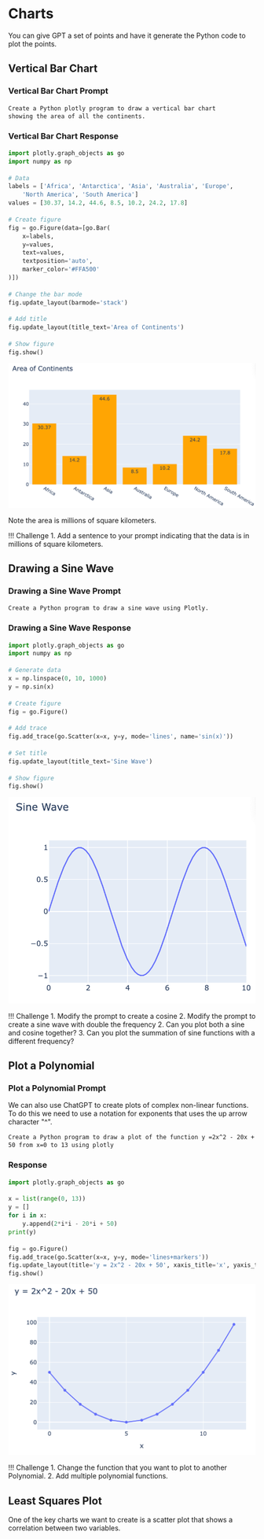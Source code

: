 # Charts

You can give GPT a set of points and have it generate the Python code to plot the points.

## Vertical Bar Chart

### Vertical Bar Chart Prompt
```
Create a Python plotly program to draw a vertical bar chart 
showing the area of all the continents.
```

### Vertical Bar Chart Response

```python
import plotly.graph_objects as go
import numpy as np

# Data
labels = ['Africa', 'Antarctica', 'Asia', 'Australia', 'Europe', 
    'North America', 'South America']
values = [30.37, 14.2, 44.6, 8.5, 10.2, 24.2, 17.8]

# Create figure
fig = go.Figure(data=[go.Bar(
    x=labels,
    y=values,
    text=values,
    textposition='auto',
    marker_color='#FFA500'
)])

# Change the bar mode
fig.update_layout(barmode='stack')

# Add title
fig.update_layout(title_text='Area of Continents')

# Show figure
fig.show()
```

![](../img/bar-chart.png)

Note the area is millions of square kilometers.

!!! Challenge
    1. Add a sentence to your prompt indicating that the 
    data is in millions of square kilometers.

## Drawing a Sine Wave

### Drawing a Sine Wave Prompt
```
Create a Python program to draw a sine wave using Plotly.
```

### Drawing a Sine Wave Response

```python
import plotly.graph_objects as go
import numpy as np

# Generate data
x = np.linspace(0, 10, 1000)
y = np.sin(x)

# Create figure
fig = go.Figure()

# Add trace
fig.add_trace(go.Scatter(x=x, y=y, mode='lines', name='sin(x)'))

# Set title
fig.update_layout(title_text='Sine Wave')

# Show figure
fig.show()
```

![](../img/sine-wave.png)

!!! Challenge
    1. Modify the prompt to create a cosine
    2. Modify the prompt to create a sine wave with double the frequency
    2. Can you plot both a sine and cosine together?
    3. Can you plot the summation of sine functions with a different frequency?

## Plot a Polynomial

### Plot a Polynomial Prompt

We can also use ChatGPT to create plots of complex non-linear functions.  To do this we need to use
a notation for exponents that uses the up arrow character "^".

```
Create a Python program to draw a plot of the function y =2x^2 - 20x + 50 from x=0 to 13 using plotly
```

### Response

```py
import plotly.graph_objects as go

x = list(range(0, 13))
y = []
for i in x:
    y.append(2*i*i - 20*i + 50)
print(y)

fig = go.Figure()
fig.add_trace(go.Scatter(x=x, y=y, mode='lines+markers'))
fig.update_layout(title='y = 2x^2 - 20x + 50', xaxis_title='x', yaxis_title='y')
fig.show()
```

![](../img/polynomual.png)

!!! Challenge
    1. Change the function that you want to plot to another Polynomial.
    2. Add multiple polynomial functions.

## Least Squares Plot

One of the key charts we want to create is a scatter plot that shows a correlation between two variables.

